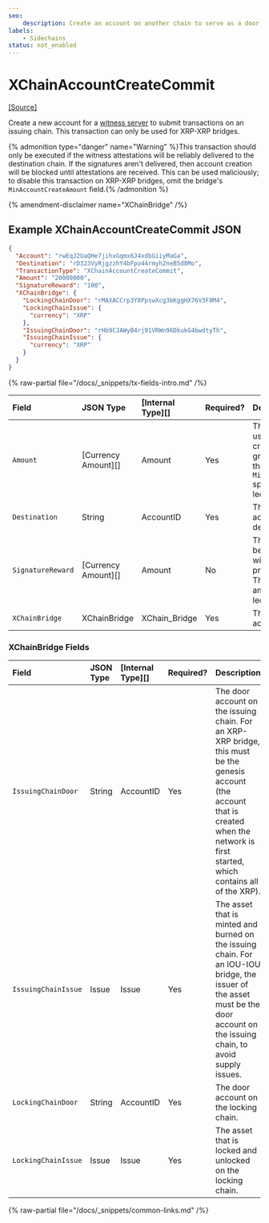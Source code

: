 ```yaml
---
seo:
    description: Create an account on another chain to serve as a door account for a cross-chain bridge.
labels:
    - Sidechains
status: not_enabled
---
```

# XChainAccountCreateCommit
[[Source]](https://github.com/XRPLF/rippled/blob/master/src/ripple/protocol/impl/TxFormats.cpp#L466-L474 "Source")

Create a new account for a [witness server](../../../../concepts/xrpl-sidechains/witness-servers.md) to submit transactions on an issuing chain. This transaction can only be used for XRP-XRP bridges.

{% admonition type="danger" name="Warning" %}This transaction should only be executed if the witness attestations will be reliably delivered to the destination chain. If the signatures aren't delivered, then account creation will be blocked until attestations are received. This can be used maliciously; to disable this transaction on XRP-XRP bridges, omit the bridge's `MinAccountCreateAmount` field.{% /admonition %}


{% amendment-disclaimer name="XChainBridge" /%}

## Example XChainAccountCreateCommit JSON

```json
{
  "Account": "rwEqJ2UaQHe7jihxGqmx6J4xdbGiiyMaGa",
  "Destination": "rD323VyRjgzzhY4bFpo44rmyh2neB5d8Mo",
  "TransactionType": "XChainAccountCreateCommit",
  "Amount": "20000000",
  "SignatureReward": "100",
  "XChainBridge": {
    "LockingChainDoor": "rMAXACCrp3Y8PpswXcg3bKggHX76V3F8M4",
    "LockingChainIssue": {
      "currency": "XRP"
    },
    "IssuingChainDoor": "rHb9CJAWyB4rj91VRWn96DkukG4bwdtyTh",
    "IssuingChainIssue": {
      "currency": "XRP"
    }
  }
}
```


{% raw-partial file="/docs/_snippets/tx-fields-intro.md" /%}

| Field             | JSON Type           | [Internal Type][] | Required? | Description |
|:------------------|:--------------------|:------------------|:----------| :-----------|
| `Amount`          | [Currency Amount][] | Amount            | Yes       | The amount, in XRP, to use for account creation. This must be greater than or equal to the `MinAccountCreateAmount` specified in the `Bridge` ledger object. |
| `Destination`     | String              | AccountID         | Yes       | The destination account on the destination chain. |
| `SignatureReward` | [Currency Amount][] | Amount            | No        | The amount, in XRP, to be used to reward the witness servers for providing signatures. This must match the amount on the `Bridge` ledger object. |
| `XChainBridge`    | XChainBridge        | XChain_Bridge     | Yes       | The bridge to create accounts for. |


### XChainBridge Fields

| Field               | JSON Type | [Internal Type][] | Required? | Description     |
|:--------------------|:----------|:------------------|:----------|:----------------|
| `IssuingChainDoor`  | String    | AccountID         | Yes       | The door account on the issuing chain. For an XRP-XRP bridge, this must be the genesis account (the account that is created when the network is first started, which contains all of the XRP). |
| `IssuingChainIssue` | Issue     | Issue             | Yes       | The asset that is minted and burned on the issuing chain. For an IOU-IOU bridge, the issuer of the asset must be the door account on the issuing chain, to avoid supply issues. |
| `LockingChainDoor`  | String    | AccountID         | Yes       | The door account on the locking chain. |
| `LockingChainIssue` | Issue     | Issue             | Yes       | The asset that is locked and unlocked on the locking chain. |

{% raw-partial file="/docs/_snippets/common-links.md" /%}
